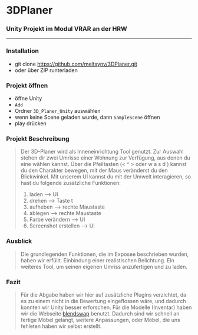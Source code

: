# 3DPlaner
### Unity Projekt im Modul VRAR an der HRW
---
### Installation
* git clone https://github.com/meltsynv/3DPlaner.git
* oder über ZIP runterladen

### Projekt öffnen
* öffne Unity
* ```Add```
* Ordner ```3D_Planer_Unity``` auswählen
* wenn keine Scene geladen wurde, dann ```SampleScene``` öffnen
* play drücken

### Projekt Beschreibung
> Der 3D-Planer wird als Inneneinrichtung Tool genutzt. Zur Auswahl stehen dir zwei Umrisse einer Wohnung zur Verfügung, aus denen du 
> eine wählen kannst. Über die Pfeiltasten (< ^ > oder w a s d ) kannst du den Charakter bewegen, mit der Maus veränderst du den 
> Blickwinkel. Mit unserem UI kannst du mit der Umwelt interagieren, so hast du folgende zusätzliche Funktionen:
> 1. laden --> UI
> 2. drehen --> Taste t
> 3. aufheben --> rechte Maustaste
> 4. ablegen --> rechte Maustaste
> 5. Farbe verändern --> UI
> 6. Screenshot erstellen --> UI

### Ausblick
> Die grundlegenden Funktionen, die im Exposee beschrieben wurden, haben wir erfüllt.
> Einbindung einer realistischen Belichtung.
> Ein weiteres Tool, um seinen eigenen Umriss anzufertigen und zu laden.

### Fazit
> Für die Abgabe haben wir hier auf zusätzliche Plugins verzichtet, da es zu einem nicht in die Bewertung eingeflossen wäre,
> und dadurch konnten wir Unity besser erforschen.
> Für die Modelle (Inventar) haben wir die Webseite [blendswap](https://www.blendswap.com) benutzt.
> Dadurch sind wir schnell an fertige Möbel gelangt, weitere Anpassungen, oder Möbel, die uns fehleten haben wir selbst erstellt.

